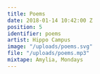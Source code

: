 ```yaml
---
title: Poems
date: 2018-01-14 10:42:00 Z
position: 5
identifier: poems
artist: Hippo Campus
image: "/uploads/poems.svg"
file: "/uploads/poems.mp3"
mixtape: Amylia, Mondays
---
```


